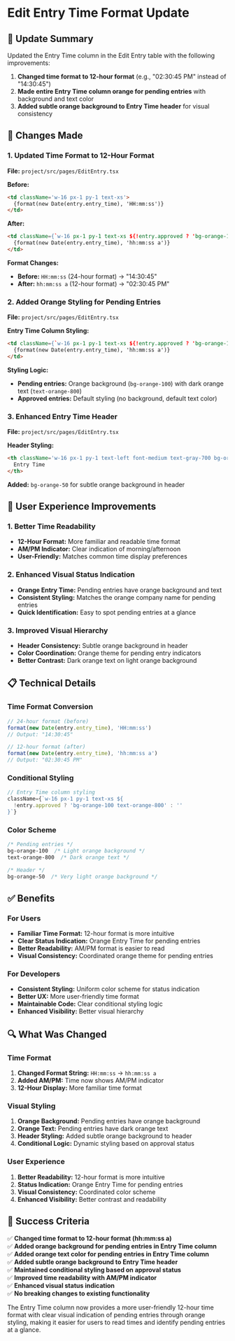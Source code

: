 # Edit Entry Time Format Update

## 🎯 Update Summary

Updated the Entry Time column in the Edit Entry table with the following improvements:

1. **Changed time format to 12-hour format** (e.g., "02:30:45 PM" instead of "14:30:45")
2. **Made entire Entry Time column orange for pending entries** with background and text color
3. **Added subtle orange background to Entry Time header** for visual consistency

## 🔧 Changes Made

### 1. Updated Time Format to 12-Hour Format

**File:** `project/src/pages/EditEntry.tsx`

**Before:**
```html
<td className='w-16 px-1 py-1 text-xs'>
  {format(new Date(entry.entry_time), 'HH:mm:ss')}
</td>
```

**After:**
```html
<td className={`w-16 px-1 py-1 text-xs ${!entry.approved ? 'bg-orange-100 text-orange-800' : ''}`}>
  {format(new Date(entry.entry_time), 'hh:mm:ss a')}
</td>
```

**Format Changes:**
- **Before:** `HH:mm:ss` (24-hour format) → "14:30:45"
- **After:** `hh:mm:ss a` (12-hour format) → "02:30:45 PM"

### 2. Added Orange Styling for Pending Entries

**File:** `project/src/pages/EditEntry.tsx`

**Entry Time Column Styling:**
```html
<td className={`w-16 px-1 py-1 text-xs ${!entry.approved ? 'bg-orange-100 text-orange-800' : ''}`}>
  {format(new Date(entry.entry_time), 'hh:mm:ss a')}
</td>
```

**Styling Logic:**
- **Pending entries:** Orange background (`bg-orange-100`) with dark orange text (`text-orange-800`)
- **Approved entries:** Default styling (no background, default text color)

### 3. Enhanced Entry Time Header

**File:** `project/src/pages/EditEntry.tsx`

**Header Styling:**
```html
<th className='w-16 px-1 py-1 text-left font-medium text-gray-700 bg-orange-50'>
  Entry Time
</th>
```

**Added:** `bg-orange-50` for subtle orange background in header

## 🚀 User Experience Improvements

### 1. Better Time Readability
- **12-Hour Format:** More familiar and readable time format
- **AM/PM Indicator:** Clear indication of morning/afternoon
- **User-Friendly:** Matches common time display preferences

### 2. Enhanced Visual Status Indication
- **Orange Entry Time:** Pending entries have orange background and text
- **Consistent Styling:** Matches the orange company name for pending entries
- **Quick Identification:** Easy to spot pending entries at a glance

### 3. Improved Visual Hierarchy
- **Header Consistency:** Subtle orange background in header
- **Color Coordination:** Orange theme for pending entry indicators
- **Better Contrast:** Dark orange text on light orange background

## 📋 Technical Details

### Time Format Conversion
```typescript
// 24-hour format (before)
format(new Date(entry.entry_time), 'HH:mm:ss')
// Output: "14:30:45"

// 12-hour format (after)
format(new Date(entry.entry_time), 'hh:mm:ss a')
// Output: "02:30:45 PM"
```

### Conditional Styling
```typescript
// Entry Time column styling
className={`w-16 px-1 py-1 text-xs ${
  !entry.approved ? 'bg-orange-100 text-orange-800' : ''
}`}
```

### Color Scheme
```css
/* Pending entries */
bg-orange-100  /* Light orange background */
text-orange-800  /* Dark orange text */

/* Header */
bg-orange-50  /* Very light orange background */
```

## ✅ Benefits

### For Users
- **Familiar Time Format:** 12-hour format is more intuitive
- **Clear Status Indication:** Orange Entry Time for pending entries
- **Better Readability:** AM/PM format is easier to read
- **Visual Consistency:** Coordinated orange theme for pending entries

### For Developers
- **Consistent Styling:** Uniform color scheme for status indication
- **Better UX:** More user-friendly time format
- **Maintainable Code:** Clear conditional styling logic
- **Enhanced Visibility:** Better visual hierarchy

## 🔍 What Was Changed

### Time Format
1. **Changed Format String:** `HH:mm:ss` → `hh:mm:ss a`
2. **Added AM/PM:** Time now shows AM/PM indicator
3. **12-Hour Display:** More familiar time format

### Visual Styling
1. **Orange Background:** Pending entries have orange background
2. **Orange Text:** Pending entries have dark orange text
3. **Header Styling:** Added subtle orange background to header
4. **Conditional Logic:** Dynamic styling based on approval status

### User Experience
1. **Better Readability:** 12-hour format is more intuitive
2. **Status Indication:** Orange Entry Time for pending entries
3. **Visual Consistency:** Coordinated color scheme
4. **Enhanced Visibility:** Better contrast and readability

## 🎉 Success Criteria

✅ **Changed time format to 12-hour format (hh:mm:ss a)**  
✅ **Added orange background for pending entries in Entry Time column**  
✅ **Added orange text color for pending entries in Entry Time column**  
✅ **Added subtle orange background to Entry Time header**  
✅ **Maintained conditional styling based on approval status**  
✅ **Improved time readability with AM/PM indicator**  
✅ **Enhanced visual status indication**  
✅ **No breaking changes to existing functionality**

The Entry Time column now provides a more user-friendly 12-hour time format with clear visual indication of pending entries through orange styling, making it easier for users to read times and identify pending entries at a glance.




